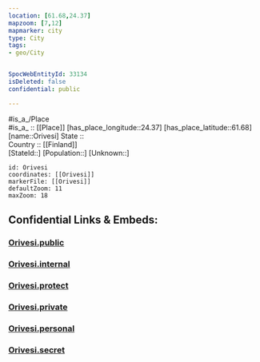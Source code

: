 ```yaml
---
location: [61.68,24.37] 
mapzoom: [7,12] 
mapmarker: city 
type: City
tags:
- geo/City


SpocWebEntityId: 33134
isDeleted: false
confidential: public

---
```

#is_a_/Place  
#is_a_ :: [[Place]] 
[has_place_longitude::24.37] 
[has_place_latitude::61.68] 
[name::Orivesi] 
State ::  
Country :: [[Finland]]  
[StateId::] 
[Population::] 
[Unknown::] 


```leaflet
id: Orivesi
coordinates: [[Orivesi]] 
markerFile: [[Orivesi]] 
defaultZoom: 11 
maxZoom: 18
```


## Confidential Links & Embeds: 

### [Orivesi.public](/_public/\Earth\Continent\Europe\Europe~North\Finland\Provinces~Finland\Western_Finland\counties~Western_Finland\Pirkanmaa\CityOrivesi.public.md) 

### [Orivesi.internal](/_internal/\Earth\Continent\Europe\Europe~North\Finland\Provinces~Finland\Western_Finland\counties~Western_Finland\Pirkanmaa\CityOrivesi.internal.md) 

### [Orivesi.protect](/_protect/\Earth\Continent\Europe\Europe~North\Finland\Provinces~Finland\Western_Finland\counties~Western_Finland\Pirkanmaa\CityOrivesi.protect.md) 

### [Orivesi.private](/_private/\Earth\Continent\Europe\Europe~North\Finland\Provinces~Finland\Western_Finland\counties~Western_Finland\Pirkanmaa\CityOrivesi.private.md) 

### [Orivesi.personal](/_personal/\Earth\Continent\Europe\Europe~North\Finland\Provinces~Finland\Western_Finland\counties~Western_Finland\Pirkanmaa\CityOrivesi.personal.md) 

### [Orivesi.secret](/_secret/\Earth\Continent\Europe\Europe~North\Finland\Provinces~Finland\Western_Finland\counties~Western_Finland\Pirkanmaa\CityOrivesi.secret.md)

